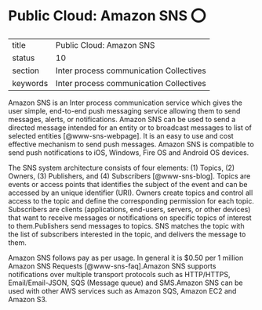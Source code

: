 # Public Cloud: Amazon SNS :o:


|          |                                         |
| -------- | --------------------------------------- |
| title    | Public Cloud: Amazon SNS                | 
| status   | 10                                      |
| section  | Inter process communication Collectives |
| keywords | Inter process communication Collectives |



Amazon SNS is an Inter process communication service which gives the
user simple, end-to-end push messaging service allowing them to send
messages, alerts, or notifications. Amazon SNS can be used to send a
directed message intended for an entity or to broadcast messages to
list of selected entities [@www-sns-webpage].  It is an easy to
use and cost effective mechanism to send push messages. Amazon SNS is
compatible to send push notifications to iOS, Windows, Fire OS and
Android OS devices.

The SNS system architecture consists of four elements: (1) Topics, (2)
Owners, (3) Publishers, and (4)
Subscribers [@www-sns-blog]. Topics are events or access points
that identifies the subject of the event and can be accessed by an
unique identifier (URI). Owners create topics and control all access
to the topic and define the corresponding permission for each
topic. Subscribers are clients (applications, end-users, servers, or
other devices) that want to receive messages or notifications on
specific topics of interest to them.Publishers send messages to
topics. SNS matches the topic with the list of subscribers interested
in the topic, and delivers the message to them.

Amazon SNS follows pay as per usage. In general it is \$0.50 per 1
million Amazon SNS Requests [@www-sns-faq].Amazon SNS supports
notifications over multiple transport protocols such as HTTP/HTTPS,
Email/Email-JSON, SQS (Message queue) and SMS.Amazon SNS can be used
with other AWS services such as Amazon SQS, Amazon EC2 and Amazon S3.



